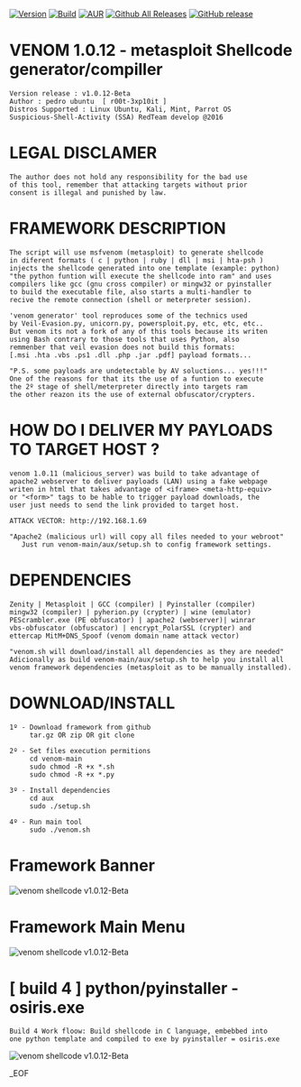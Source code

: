 [![Version](https://img.shields.io/badge/VENOM-1.0.12-brightgreen.svg?maxAge=259200)]()
[![Build](https://img.shields.io/badge/Supported_OS-linux-orange.svg)]()
[![AUR](https://img.shields.io/aur/license/yaourt.svg)]()
[![Github All Releases](https://img.shields.io/github/downloads/atom/atom/total.svg)]()
[![GitHub release](https://img.shields.io/github/release/qubyte/rubidium.svg)]()

# VENOM 1.0.12 - metasploit Shellcode generator/compiller
    Version release : v1.0.12-Beta
    Author : pedro ubuntu  [ r00t-3xp10it ]
    Distros Supported : Linux Ubuntu, Kali, Mint, Parrot OS
    Suspicious-Shell-Activity (SSA) RedTeam develop @2016


# LEGAL DISCLAMER
    The author does not hold any responsibility for the bad use
    of this tool, remember that attacking targets without prior
    consent is illegal and punished by law.



# FRAMEWORK DESCRIPTION
    The script will use msfvenom (metasploit) to generate shellcode
    in diferent formats ( c | python | ruby | dll | msi | hta-psh )
    injects the shellcode generated into one template (example: python)
    "the python funtion will execute the shellcode into ram" and uses
    compilers like gcc (gnu cross compiler) or mingw32 or pyinstaller
    to build the executable file, also starts a multi-handler to
    recive the remote connection (shell or meterpreter session).

    'venom generator' tool reproduces some of the technics used
    by Veil-Evasion.py, unicorn.py, powersploit.py, etc, etc, etc..
    But venom its not a fork of any of this tools because its writen
    using Bash contrary to those tools that uses Python, also
    remmenber that veil evasion does not build this formats:
    [.msi .hta .vbs .ps1 .dll .php .jar .pdf] payload formats...

    "P.S. some payloads are undetectable by AV soluctions... yes!!!"
    One of the reasons for that its the use of a funtion to execute
    the 2º stage of shell/meterpreter directly into targets ram
    the other reazon its the use of external obfuscator/crypters.


# HOW DO I DELIVER MY PAYLOADS TO TARGET HOST ?
    venom 1.0.11 (malicious_server) was build to take advantage of
    apache2 webserver to deliver payloads (LAN) using a fake webpage
    writen in html that takes advantage of <iframe> <meta-http-equiv>
    or "<form>" tags to be hable to trigger payload downloads, the
    user just needs to send the link provided to target host.

    ATTACK VECTOR: http://192.168.1.69

    "Apache2 (malicious url) will copy all files needed to your webroot"
       Just run venom-main/aux/setup.sh to config framework settings.



# DEPENDENCIES
    Zenity | Metasploit | GCC (compiler) | Pyinstaller (compiler)
    mingw32 (compiler) | pyherion.py (crypter) | wine (emulator)
    PEScrambler.exe (PE obfuscator) | apache2 (webserver)| winrar
    vbs-obfuscator (obfuscator) | encrypt_PolarSSL (crypter) and
    ettercap MitM+DNS_Spoof (venom domain name attack vector)

    "venom.sh will download/install all dependencies as they are needed"
    Adicionally as build venom-main/aux/setup.sh to help you install all
    venom framework dependencies (metasploit as to be manually installed). 


# DOWNLOAD/INSTALL
    1º - Download framework from github
         tar.gz OR zip OR git clone

    2º - Set files execution permitions
         cd venom-main
         sudo chmod -R +x *.sh
         sudo chmod -R +x *.py

    3º - Install dependencies
         cd aux
         sudo ./setup.sh

    4º - Run main tool
         sudo ./venom.sh

# Framework Banner
![venom shellcode v1.0.12-Beta](https://dl.dropboxusercontent.com/u/21426454/git-hub-venom-banner1.png)
# Framework Main Menu
![venom shellcode v1.0.12-Beta](https://dl.dropboxusercontent.com/u/21426454/git-hub-venom-banner2.png)
# [ build 4 ] python/pyinstaller - osiris.exe
    Build 4 Work floow: Build shellcode in C language, embebbed into
    one python template and compiled to exe by pyinstaller = osiris.exe
![venom shellcode v1.0.12-Beta](https://dl.dropboxusercontent.com/u/21426454/venom-banner3.png)

_EOF
